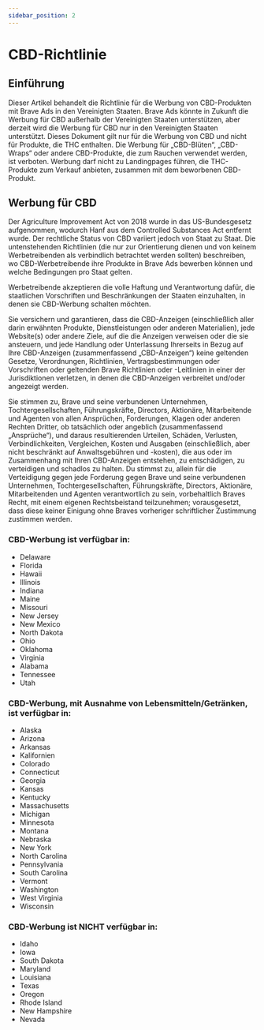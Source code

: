 ```yaml
---
sidebar_position: 2
---
```


# CBD-Richtlinie

## Einführung

Dieser Artikel behandelt die Richtlinie für die Werbung von CBD-Produkten mit Brave Ads in den Vereinigten Staaten.
Brave Ads könnte in Zukunft die Werbung für CBD außerhalb der Vereinigten Staaten unterstützen, aber derzeit wird die Werbung für CBD nur in den Vereinigten Staaten unterstützt.
Dieses Dokument gilt nur für die Werbung von CBD und nicht für Produkte, die THC enthalten.
Die Werbung für „CBD-Blüten“, „CBD-Wraps“ oder andere CBD-Produkte, die zum Rauchen verwendet werden, ist verboten.
Werbung darf nicht zu Landingpages führen, die THC-Produkte zum Verkauf anbieten, zusammen mit dem beworbenen CBD-Produkt.

## Werbung für CBD

Der Agriculture Improvement Act von 2018 wurde in das US-Bundesgesetz aufgenommen, wodurch Hanf aus dem Controlled Substances Act entfernt wurde. Der rechtliche Status von CBD variiert jedoch von Staat zu Staat. Die untenstehenden Richtlinien (die nur zur Orientierung dienen und von keinem Werbetreibenden als verbindlich betrachtet werden sollten) beschreiben, wo CBD-Werbetreibende ihre Produkte in Brave Ads bewerben können und welche Bedingungen pro Staat gelten.

Werbetreibende akzeptieren die volle Haftung und Verantwortung dafür, die staatlichen Vorschriften und Beschränkungen der Staaten einzuhalten, in denen sie CBD-Werbung schalten möchten.

Sie versichern und garantieren, dass die CBD-Anzeigen (einschließlich aller darin erwähnten Produkte, Dienstleistungen oder anderen Materialien), jede Website(s) oder andere Ziele, auf die die Anzeigen verweisen oder die sie ansteuern, und jede Handlung oder Unterlassung Ihrerseits in Bezug auf Ihre CBD-Anzeigen (zusammenfassend „CBD-Anzeigen“) keine geltenden Gesetze, Verordnungen, Richtlinien, Vertragsbestimmungen oder Vorschriften oder geltenden Brave Richtlinien oder -Leitlinien in einer der Jurisdiktionen verletzen, in denen die CBD-Anzeigen verbreitet und/oder angezeigt werden.

Sie stimmen zu, Brave und seine verbundenen Unternehmen, Tochtergesellschaften, Führungskräfte, Directors, Aktionäre, Mitarbeitende und Agenten von allen Ansprüchen, Forderungen, Klagen oder anderen Rechten Dritter, ob tatsächlich oder angeblich (zusammenfassend „Ansprüche“), und daraus resultierenden Urteilen, Schäden, Verlusten, Verbindlichkeiten, Vergleichen, Kosten und Ausgaben (einschließlich, aber nicht beschränkt auf Anwaltsgebühren und -kosten), die aus oder im Zusammenhang mit Ihren CBD-Anzeigen entstehen, zu entschädigen, zu verteidigen und schadlos zu halten. Du stimmst zu, allein für die Verteidigung gegen jede Forderung gegen Brave und seine verbundenen Unternehmen, Tochtergesellschaften, Führungskräfte, Directors, Aktionäre, Mitarbeitenden und Agenten verantwortlich zu sein, vorbehaltlich Braves Recht, mit einem eigenen Rechtsbeistand teilzunehmen; vorausgesetzt, dass diese keiner Einigung ohne Braves vorheriger schriftlicher Zustimmung zustimmen werden.

### CBD-Werbung ist verfügbar in:

- Delaware
- Florida
- Hawaii
- Illinois
- Indiana
- Maine
- Missouri
- New Jersey
- New Mexico
- North Dakota
- Ohio
- Oklahoma
- Virginia
- Alabama
- Tennessee
- Utah

### CBD-Werbung, mit Ausnahme von Lebensmitteln/Getränken, ist verfügbar in:

- Alaska
- Arizona
- Arkansas
- Kalifornien
- Colorado
- Connecticut
- Georgia
- Kansas
- Kentucky
- Massachusetts
- Michigan
- Minnesota
- Montana
- Nebraska
- New York
- North Carolina
- Pennsylvania
- South Carolina
- Vermont
- Washington
- West Virginia
- Wisconsin

### CBD-Werbung ist NICHT verfügbar in:

- Idaho
- Iowa
- South Dakota
- Maryland
- Louisiana
- Texas
- Oregon
- Rhode Island
- New Hampshire
- Nevada
